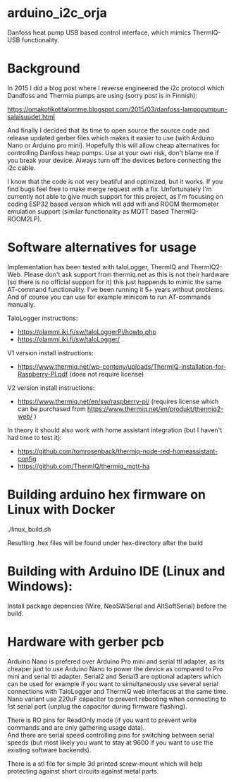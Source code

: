 # arduino_i2c_orja
Danfoss heat pump USB based control interface, which mimics ThermIQ-USB functionality.

# Background

In 2015 I did a blog post where I reverse engineered the i2c protocol which Dandfoss and Thermia pumps are using (sorry post is in Finnish):

https://omakotikotitalomme.blogspot.com/2015/03/danfoss-lampopumpun-salaisuudet.html    

And finally I decided that its time to open source the source code and release updated gerber files which makes it easier to use (with Arduino Nano or Arduino pro mini). Hopefully this will allow cheap alternatives for controlling Danfoss heap pumps. Use at your own risk, don't blame me if you break your device. Always turn off the devices before connecting the i2c cable.    

I know that the code is not very beatiful and optimized, but it works. If you find bugs feel free to make merge request with a fix. Unfortunately I'm currently not able to give much support for this project, as I'm focusing on coding ESP32 based version which will add wifi and ROOM thermometer emulation support (similar functionality as MQTT based ThermIQ-ROOM2LP).

# Software alternatives for usage

Implementation has been tested with taloLogger, ThermIQ and ThermIQ2-Web. Please don't ask support from thermiq.net as this is not their hardware (so there is no official support for it) this just happends to mimic the same AT-command functionality. I've been running it 5+ years without problems. And of course you can use for example minicom to run AT-commands manually.

TaloLogger instructions:    
- https://olammi.iki.fi/sw/taloLoggerPi/howto.php     
- https://olammi.iki.fi/sw/taloLogger/

V1 version install instructions:    
- https://www.thermiq.net/wp-conteny/uploads/ThermIQ-installation-for-Raspberry-PI.pdf  (does not require license)

V2 version install instructions:    
- https://www.thermiq.net/en/sw/raspberry-pi/ (requires license which can be purchased from https://www.thermiq.net/en/produkt/thermiq2-web/ )

In theory it should also work with home assistant integration (but I haven't had time to test it):    
- https://github.com/tomrosenback/thermiq-node-red-homeassistant-config    
- https://github.com/ThermIQ/thermiq_mqtt-ha

# Building arduino hex firmware on Linux with Docker

./linux_build.sh    

Resulting .hex files will be found under hex-directory after the build

# Building with Arduino IDE (Linux and Windows):
Install package depencies (Wire, NeoSWSerial and AltSoftSerial) before the build.

# Hardware with gerber pcb

Arduino Nano is prefered over Arduino Pro mini and serial ttl adapter, as its cheaper just to use Arduino Nano to power the device as compared to Pro mini and serial ttl adapter. Serial2 and Serial3 are optional adapters which can be used for example if you want to simultaneously use several serial connections with TaloLogger and ThermIQ web interfaces at the same time. Nano variant use 220uF capacitor to prevent rebooting when connecting to 1st serial port (unplug the capacitor during firmware flashing).

There is RO pins for ReadOnly mode (if you want to prevent write commands and are only gathering usage data).    
And there are serial speed controlling pins for switching between serial speeds (but most likely you want to stay at 9600 if you want to use the existing software backends).

There is a stl file for simple 3d printed screw-mount which will help protecting against short circuits against metal parts.
